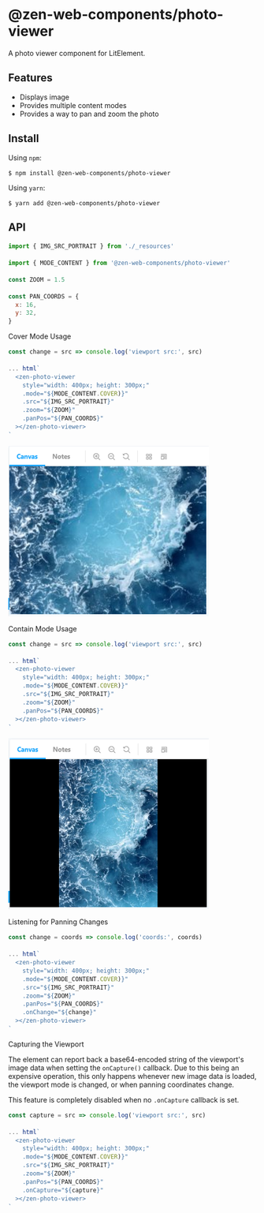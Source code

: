 # @zen-web-components/photo-viewer

A photo viewer component for LitElement.

## Features

- Displays image
- Provides multiple content modes
- Provides a way to pan and zoom the photo

## Install

Using `npm`:

```
$ npm install @zen-web-components/photo-viewer
```

Using `yarn`:

```
$ yarn add @zen-web-components/photo-viewer
```

## API

```js
import { IMG_SRC_PORTRAIT } from './_resources'

import { MODE_CONTENT } from '@zen-web-components/photo-viewer'

const ZOOM = 1.5

const PAN_COORDS = {
  x: 16,
  y: 32,
}

```

Cover Mode Usage
```js
const change = src => console.log('viewport src:', src)

... html`
  <zen-photo-viewer
    style="width: 400px; height: 300px;"
    .mode="${MODE_CONTENT.COVER)}"
    .src="${IMG_SRC_PORTRAIT}"
    .zoom="${ZOOM}"
    .panPos="${PAN_COORDS}"
  ></zen-photo-viewer>
`
```

![alt text](./docs/cover.png "Cover Mode")

Contain Mode Usage
```js
const change = src => console.log('viewport src:', src)

... html`
  <zen-photo-viewer
    style="width: 400px; height: 300px;"
    .mode="${MODE_CONTENT.COVER)}"
    .src="${IMG_SRC_PORTRAIT}"
    .zoom="${ZOOM}"
    .panPos="${PAN_COORDS}"
  ></zen-photo-viewer>
`
```

![alt text](./docs/contain.png "Contain Mode")

Listening for Panning Changes
```js
const change = coords => console.log('coords:', coords)

... html`
  <zen-photo-viewer
    style="width: 400px; height: 300px;"
    .mode="${MODE_CONTENT.COVER)}"
    .src="${IMG_SRC_PORTRAIT}"
    .zoom="${ZOOM}"
    .panPos="${PAN_COORDS}"
    .onChange="${change}"
  ></zen-photo-viewer>
`
```

Capturing the Viewport

The element can report back a base64-encoded string of the viewport's image data when setting the `onCapture()` callback. Due to this being an expensive operation, this only happens whenever new image data is loaded, the viewport mode is changed, or when panning coordinates change.

This feature is completely disabled when no `.onCapture` callback is set.

```js
const capture = src => console.log('viewport src:', src)

... html`
  <zen-photo-viewer
    style="width: 400px; height: 300px;"
    .mode="${MODE_CONTENT.COVER)}"
    .src="${IMG_SRC_PORTRAIT}"
    .zoom="${ZOOM}"
    .panPos="${PAN_COORDS}"
    .onCapture="${capture}"
  ></zen-photo-viewer>
`
```
